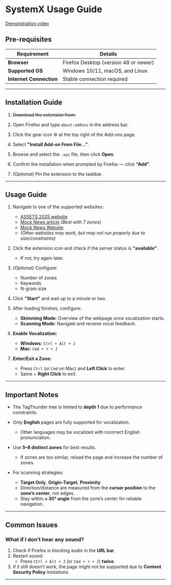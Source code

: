 # SystemX Usage Guide

[Demonstration video](https://sdrive.cnrs.fr/s/sPJmor4KHaf7N8Z "Link to the demonstration video")

## Pre-requisites

| Requirement            | Details                                         |
|------------------------|-------------------------------------------------|
| **Browser**            | Firefox Desktop (version 48 or newer)          |
| **Supported OS**       | Windows 10/11, macOS, and Linux                 |
| **Internet Connection**| Stable connection required                      |

---

## Installation Guide

1. ~~Download the extension from:~~

2. Open Firefox and type `about:addons` in the address bar.

3. Click the gear icon ⚙ at the top right of the Add-ons page.

4. Select **"Install Add-on From File…"**.

5. Browse and select the `.xpi` file, then click **Open**.

6. Confirm the installation when prompted by Firefox — click **“Add”**.

7. *(Optional)* Pin the extension to the taskbar.

---

## Usage Guide

1. Navigate to one of the supported websites:
   - [ASSETS 2025 website](https://assets25.sigaccess.org/)
   - [Mock News article](https://article-tagthunder.netlify.app/) *(Best with 7 zones)*
   - [Mock News Website](https://news-tagthunder.netlify.app/)
   - *(Other websites may work, but may not run properly due to size/constraints)*

2. Click the extension icon and check if the server status is **"available"**.
   - If not, try again later.

3. *(Optional)* Configure:
   - Number of zones
   - Keywords
   - N-gram size

4. Click **"Start"** and wait up to a minute or two.

5. After loading finishes, configure:
   - **Skimming Mode**: Overview of the webpage once vocalization starts.
   - **Scanning Mode**: Navigate and receive vocal feedback.

6. **Enable Vocalization:**
   - **Windows**: `Ctrl + Alt + J`
   - **Mac**: `Cmd + ⌥ + J`

7. **Enter/Exit a Zone:**
   - Press `Ctrl` (or `Cmd` on Mac) and **Left Click** to enter.
   - Same + **Right Click** to exit.

---

## Important Notes

- The TagThunder tree is limited to **depth 1** due to performance constraints.
- Only **English** pages are fully supported for vocalization.
  - Other languages may be vocalized with incorrect English pronunciation.
- Use **5–8 distinct zones** for best results.
  - If zones are too similar, reload the page and increase the number of zones.

- For scanning strategies:
  - **Target Only**, **Origin-Target**, **Proximity**
  - Direction/distance are measured from the **cursor position** to the **zone’s center**, not edges.
  - Stay within a **30° angle** from the zone’s center for reliable navigation.

---

## Common Issues

### What if I don’t hear any sound?

1. Check if Firefox is blocking audio in the **URL bar**.
2. Restart sound:
   - Press `Ctrl + Alt + J` (or `Cmd + ⌥ + J`) **twice**.
3. If it still doesn’t work, the page might not be supported due to **Content Security Policy** limitations.

---
